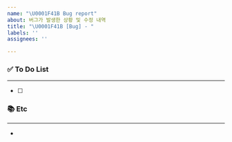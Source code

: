 ```yaml
---
name: "\U0001F41B Bug report"
about: 버그가 발생한 상황 및 수정 내역
title: "\U0001F41B [Bug] - "
labels: ''
assignees: ''

---
```


### ✅ To Do List

---
- [ ] 

### 📚 Etc

---
-
